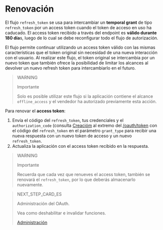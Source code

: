 # Renovación
 
El flujo `refresh_token` se usa para intercambiar un **temporal grant** de tipo `refresh_token` por un access token cuando el token de acceso en uso ha caducado. El access token recibido a través del endpoint es **válido durante 180 día**s, luego de lo cual se debe reconfigurar todo el flujo de autorización.
 
El flujo permite continuar utilizando un access token válido con las mismas características que el token original sin necesidad de una nueva interacción con el usuario. Al realizar este flujo, el token original se intercambia por un nuevo token que también ofrece la posibilidad de limitar los alcances al devolver un nuevo refresh token para intercambiarlo en el futuro.
 
> WARNING
>
> Importante
>
> Solo es posible utilizar este flujo si la aplicación contiene el alcance `offline_access` y el vendedor ha autorizado previamente esta acción.
 
Para renovar el **access token**:
 
1. Envía el código del `refresh_token`, tus credenciales y el `authorization_code` (consulta [Creacióm](https://www.mercadopago[FAKER][URL][DOMAIN]/developers/es/guides/security/oauth/creation) al extremo del [/oauth/token](https://www.mercadopago[FAKER][URL][DOMAIN]/developers/es/reference/oauth/_oauth_token/post) con el código del `refresh_token` en el parámetro `grant_type` para recibir una nueva respuesta con un nuevo token de acceso y un nuevo `refresh_token`.
2. Actualiza la aplicación con el access token recibido en la respuesta.
 
> WARNING
>
> Importante
>
> Recuerda que cada vez que renueves el access token, también se renovará el `refresh_token`, por lo que deberás almacenarlo nuevamente.
 
> NEXT_STEP_CARD_ES
>
> Administración del OAuth.
>
> Vea como deshabilitar e invalidar funciones.
>
> [Administración](https://www.mercadopago[FAKER][URL][DOMAIN]/developers/es/guides/security/oauth/management)
